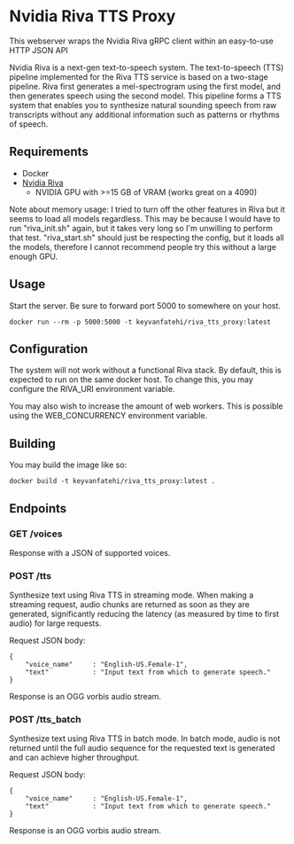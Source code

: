 # Nvidia Riva TTS Proxy

This webserver wraps the Nvidia Riva gRPC client within an easy-to-use HTTP JSON API

Nvidia Riva is a next-gen text-to-speech system. The text-to-speech (TTS) pipeline implemented for the Riva TTS service is based on a two-stage pipeline. Riva first generates a mel-spectrogram using the first model, and then generates speech using the second model. This pipeline forms a TTS system that enables you to synthesize natural sounding speech from raw transcripts without any additional information such as patterns or rhythms of speech.

## Requirements

* Docker
* [Nvidia Riva](https://docs.nvidia.com/deeplearning/riva/user-guide/docs/quick-start-guide.html)
    - NVIDIA GPU with >=15 GB of VRAM (works great on a 4090)

Note about memory usage: I tried to turn off the other features in Riva but it seems to load all models regardless. This may be because I would have to run "riva_init.sh" again, but it takes very long so I'm unwilling to perform that test. "riva_start.sh" should just be respecting the config, but it loads all the models, therefore I cannot recommend people try this without a large enough GPU.

## Usage

Start the server. Be sure to forward port 5000 to somewhere on your host.

```
docker run --rm -p 5000:5000 -t keyvanfatehi/riva_tts_proxy:latest
```

## Configuration

The system will not work without a functional Riva stack. By default, this is expected to run on the same docker host. To change this, you may configure the RIVA_URI environment variable.

You may also wish to increase the amount of web workers. This is possible using the WEB_CONCURRENCY environment variable.

## Building

You may build the image like so:

```
docker build -t keyvanfatehi/riva_tts_proxy:latest .
```

## Endpoints

### GET /voices

Response with a JSON of supported voices.

### POST /tts

Synthesize text using Riva TTS in streaming mode. When making a streaming request, audio chunks are returned as soon as they are generated, significantly reducing the latency (as measured by time to first audio) for large requests.

Request JSON body:

```
{
    "voice_name"     : "English-US.Female-1",
    "text"           : "Input text from which to generate speech."
}
```

Response is an OGG vorbis audio stream.

### POST /tts_batch

Synthesize text using Riva TTS in batch mode.  In batch mode, audio is not returned until the full audio sequence for the requested text is generated and can achieve higher throughput.

Request JSON body:

```
{
    "voice_name"     : "English-US.Female-1",
    "text"           : "Input text from which to generate speech."
}
```

Response is an OGG vorbis audio stream.